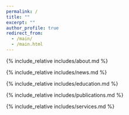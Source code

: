 ```yaml
---
permalink: /
title: ""
excerpt: ""
author_profile: true
redirect_from: 
  - /main/
  - /main.html
---
```


<span class='anchor' id='about-me'></span>

{% include_relative includes/about.md %}

{% include_relative includes/news.md %}

{% include_relative includes/education.md %}

{% include_relative includes/publications.md %}

{% include_relative includes/services.md %}